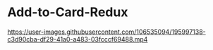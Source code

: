 # Add-to-Card-Redux

https://user-images.githubusercontent.com/106535094/195997138-c3d90cba-df29-41a0-a483-03fcccf69488.mp4
